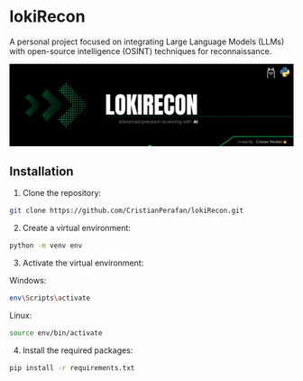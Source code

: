 # **lokiRecon**
A personal project focused on integrating Large Language Models (LLMs) with open-source intelligence (OSINT) techniques for reconnaissance.

![lokiRecon](./img/cover.png)


## **Installation**

1. Clone the repository:
```bash
git clone https://github.com/CristianPerafan/lokiRecon.git
``` 
2. Create a virtual environment:
```bash
python -m venv env
```
3. Activate the virtual environment:

Windows:
```bash
env\Scripts\activate
```
Linux:
```bash
source env/bin/activate
```

4. Install the required packages:
```bash
pip install -r requirements.txt
```


